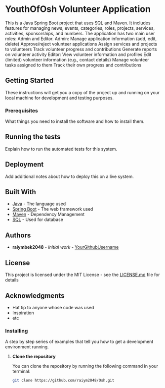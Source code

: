 # YouthOfOsh Volunteer Application

This is a Java Spring Boot project that uses SQL and Maven. It includes features for managing news, events, categories, roles, projects, services, activities, sponsorships, and numbers. The application has two main user roles: Admin and Editor.
Admin:
Manage application information (add, edit, delete)
Approve/reject volunteer applications
Assign services and projects to volunteers
Track volunteer progress and contributions
Generate reports on volunteer activity
Editor:
View volunteer information and profiles
Edit (limited) volunteer information (e.g., contact details)
Manage volunteer tasks assigned to them
Track their own progress and contributions
## Getting Started

These instructions will get you a copy of the project up and running on your local machine for development and testing purposes.

### Prerequisites

What things you need to install the software and how to install them.
 
   
## Running the tests

Explain how to run the automated tests for this system.

## Deployment

Add additional notes about how to deploy this on a live system.

## Built With

* [Java](https://www.java.com) - The language used
* [Spring Boot](https://spring.io/projects/spring-boot) - The web framework used
* [Maven](https://maven.apache.org/) - Dependency Management
* [SQL](https://www.mysql.com/) - Used for database

## Authors

* **raiymbek2048** - *Initial work* - [YourGithubUsername](https://github.com/raiymbek2048)

## License

This project is licensed under the MIT License - see the [LICENSE.md](LICENSE.md) file for details

## Acknowledgments

* Hat tip to anyone whose code was used
* Inspiration
* etc
### Installing

A step by step series of examples that tell you how to get a development environment running.

1. **Clone the repository**

   You can clone the repository by running the following command in your terminal:
   

   ```bash
   git clone https://github.com/raiym2048/Osh.git
      
